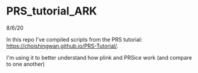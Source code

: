 # PRS_tutorial_ARK

8/6/20

In this repo I've compiled scripts from the PRS tutorial: https://choishingwan.github.io/PRS-Tutorial/.

I'm using it to better understand how plink and PRSice work (and compare to one another)

